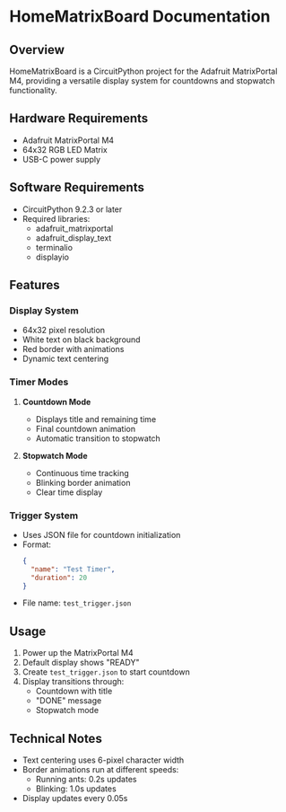 # HomeMatrixBoard Documentation

## Overview
HomeMatrixBoard is a CircuitPython project for the Adafruit MatrixPortal M4, providing a versatile display system for countdowns and stopwatch functionality.

## Hardware Requirements
- Adafruit MatrixPortal M4
- 64x32 RGB LED Matrix
- USB-C power supply

## Software Requirements
- CircuitPython 9.2.3 or later
- Required libraries:
  - adafruit_matrixportal
  - adafruit_display_text
  - terminalio
  - displayio

## Features
### Display System
- 64x32 pixel resolution
- White text on black background
- Red border with animations
- Dynamic text centering

### Timer Modes
1. **Countdown Mode**
   - Displays title and remaining time
   - Final countdown animation
   - Automatic transition to stopwatch

2. **Stopwatch Mode**
   - Continuous time tracking
   - Blinking border animation
   - Clear time display

### Trigger System
- Uses JSON file for countdown initialization
- Format:
  ```json
  {
    "name": "Test Timer",
    "duration": 20
  }
  ```
- File name: `test_trigger.json`

## Usage
1. Power up the MatrixPortal M4
2. Default display shows "READY"
3. Create `test_trigger.json` to start countdown
4. Display transitions through:
   - Countdown with title
   - "DONE" message
   - Stopwatch mode

## Technical Notes
- Text centering uses 6-pixel character width
- Border animations run at different speeds:
  - Running ants: 0.2s updates
  - Blinking: 1.0s updates
- Display updates every 0.05s 